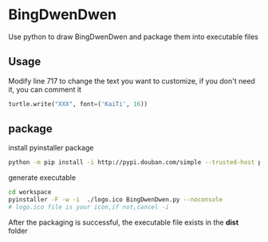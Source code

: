 # BingDwenDwen
Use python to draw BingDwenDwen and package them into executable files

## Usage

Modify line 717 to change the text you want to customize, if you don't need it, you can comment it

```python
turtle.write("XXX", font=('KaiTi', 16))
```

## package

install pyinstaller package
```sh
python -m pip install -i http://pypi.douban.com/simple --trusted-host pypi.douban.com pyinstaller
```

generate executable
```sh
cd workspace
pyinstaller -F -w -i  ./logo.ico BingDwenDwen.py --noconsole
# logo.ico file is your icon,if not,cancel -i 
```
After the packaging is successful, the executable file exists in the **dist** folder
